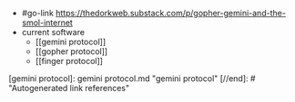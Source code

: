 - #go-link https://thedorkweb.substack.com/p/gopher-gemini-and-the-smol-internet
- current software
	- [[gemini protocol]]
	- [[gopher protocol]]
	- [[finger protocol]]

[//begin]: # "Autogenerated link references for markdown compatibility"
[gemini protocol]: gemini protocol.md "gemini protocol"
[//end]: # "Autogenerated link references"